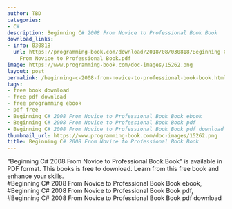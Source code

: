 ```yaml
---
author: TBD
categories:
- C#
description: Beginning C# 2008 From Novice to Professional Book Book
download_links:
- info: 030818
  url: https://programming-book.com/download/2018/08/030818/Beginning C-sharp 2008
    From Novice to Professional Book.pdf
image: https://www.programming-book.com/doc-images/15262.png
layout: post
permalink: /beginning-c-2008-from-novice-to-professional-book-book.html
tags:
- free book download
- free pdf download
- free programming ebook
- pdf free
- Beginning C# 2008 From Novice to Professional Book Book ebook
- Beginning C# 2008 From Novice to Professional Book Book pdf
- Beginning C# 2008 From Novice to Professional Book Book pdf download
thumbnail_url: https://www.programming-book.com/doc-images/15262.png
title: Beginning C# 2008 From Novice to Professional Book Book
---
```


 
<div class="item-desc text-justify">
  "Beginning C# 2008 From Novice to Professional Book Book" is available in PDF format. This books is free to download. Learn from this free book and enhance your skills.
  <br>
  #Beginning C# 2008 From Novice to Professional Book Book ebook, #Beginning C# 2008 From Novice to Professional Book Book pdf, #Beginning C# 2008 From Novice to Professional Book Book pdf download
</div>